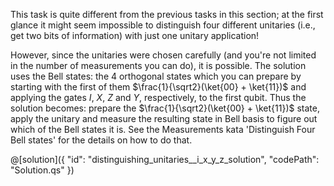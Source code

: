 This task is quite different from the previous tasks in this section; 
at the first glance it might seem impossible to distinguish four different unitaries (i.e., get two bits of information) with just one unitary application! 

However, since the unitaries were chosen carefully (and you're not limited in the number of measurements you can do), it is possible. 
The solution uses the Bell states: the 4 orthogonal states which you can prepare by starting with the first of them $\frac{1}{\sqrt2}(\ket{00} + \ket{11})$ and applying the gates $I$, $X$, $Z$ and $Y$, respectively, to the first qubit. 
Thus the solution becomes: prepare the $\frac{1}{\sqrt2}(\ket{00} + \ket{11})$ state, apply the unitary and measure the resulting state in Bell basis to figure out which of the Bell states it is. See the Measurements kata 'Distinguish Four Bell states' for the details on how to do that.

@[solution]({
    "id": "distinguishing_unitaries__i_x_y_z_solution",
    "codePath": "Solution.qs"
})
